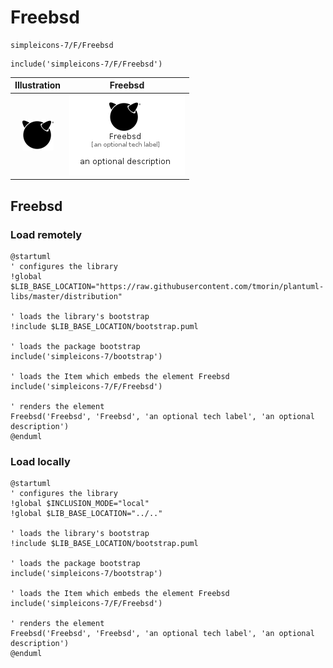 # Freebsd


```text
simpleicons-7/F/Freebsd
```

```text
include('simpleicons-7/F/Freebsd')
```



| Illustration | Freebsd |
| :---: | :---: |
| ![illustration for Illustration](../../simpleicons-7/F/Freebsd.png) | ![illustration for Freebsd](../../simpleicons-7/F/Freebsd.Local.png) |




## Freebsd

### Load remotely
```plantuml
@startuml
' configures the library
!global $LIB_BASE_LOCATION="https://raw.githubusercontent.com/tmorin/plantuml-libs/master/distribution"

' loads the library's bootstrap
!include $LIB_BASE_LOCATION/bootstrap.puml

' loads the package bootstrap
include('simpleicons-7/bootstrap')

' loads the Item which embeds the element Freebsd
include('simpleicons-7/F/Freebsd')

' renders the element
Freebsd('Freebsd', 'Freebsd', 'an optional tech label', 'an optional description')
@enduml
```

### Load locally
```plantuml
@startuml
' configures the library
!global $INCLUSION_MODE="local"
!global $LIB_BASE_LOCATION="../.."

' loads the library's bootstrap
!include $LIB_BASE_LOCATION/bootstrap.puml

' loads the package bootstrap
include('simpleicons-7/bootstrap')

' loads the Item which embeds the element Freebsd
include('simpleicons-7/F/Freebsd')

' renders the element
Freebsd('Freebsd', 'Freebsd', 'an optional tech label', 'an optional description')
@enduml
```

